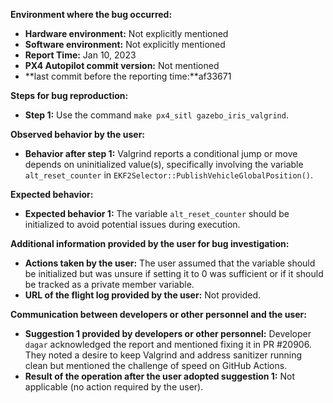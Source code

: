 **Environment where the bug occurred:**

- **Hardware environment:** Not explicitly mentioned
- **Software environment:** Not explicitly mentioned
- **Report Time:** Jan 10, 2023
- **PX4 Autopilot commit version:** Not mentioned
- **last commit before the reporting time:**af33671

**Steps for bug reproduction:**

- **Step 1:** Use the command `make px4_sitl gazebo_iris_valgrind`.

**Observed behavior by the user:**

- **Behavior after step 1:** Valgrind reports a conditional jump or move depends on uninitialized value(s), specifically involving the variable `alt_reset_counter` in `EKF2Selector::PublishVehicleGlobalPosition()`.

**Expected behavior:**

- **Expected behavior 1:** The variable `alt_reset_counter` should be initialized to avoid potential issues during execution.

**Additional information provided by the user for bug investigation:**

- **Actions taken by the user:** The user assumed that the variable should be initialized but was unsure if setting it to 0 was sufficient or if it should be tracked as a private member variable.
- **URL of the flight log provided by the user:** Not provided.

**Communication between developers or other personnel and the user:**

- **Suggestion 1 provided by developers or other personnel:** Developer `dagar` acknowledged the report and mentioned fixing it in PR #20906. They noted a desire to keep Valgrind and address sanitizer running clean but mentioned the challenge of speed on GitHub Actions.
- **Result of the operation after the user adopted suggestion 1:** Not applicable (no action required by the user).
